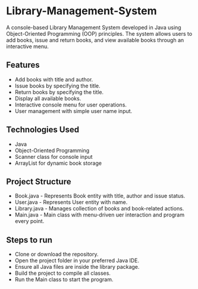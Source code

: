 # Library-Management-System
A console-based Library Management System developed in Java using Object-Oriented Programming (OOP) principles. The system allows users to add books, issue and return books, and view available books through an interactive menu.

## Features
- Add books with title and author.
- Issue books by specifying the title.
- Return books by specifying the title.
- Display all available books.
- Interactive console menu for user operations.
- User management with simple user name input.

## Technologies Used
- Java
- Object-Oriented Programming
- Scanner class for console input
- ArrayList for dynamic book storage

## Project Structure 
- Book.java - Represents Book entity with title, author and issue status.
- User.java - Represents User entity with name.
- Library.java - Manages collection of books and book-related actions.
- Main.java - Main class with menu-driven uer interaction and program every point.

## Steps to run
- Clone or download the repository.
- Open the project folder in your preferred Java IDE.
- Ensure all Java files are inside the library package.
- Build the project to compile all classes.
- Run the Main class to start the program.
